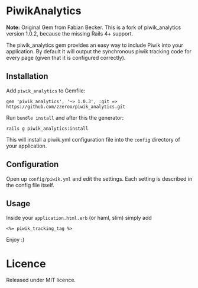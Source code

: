# PiwikAnalytics

**Note:** Original Gem from Fabian Becker. 
This is a fork of piwik_analytics version 1.0.2, because the missing Rails 4+ support.

The piwik_analytics gem provides an easy way to include Piwik into your application.
By default it will output the synchronous piwik tracking code for every page
(given that it is configured correctly).

## Installation

Add `piwik_analytics` to Gemfile:

    gem 'piwik_analytics', '~> 1.0.3', :git => https://github.com/zzeroo/piwik_analytics.git

Run `bundle install` and after this the generator:

    rails g piwik_analytics:install

This will install a piwik.yml configuration file into the `config` directory
of your application.


## Configuration

Open up `config/piwik.yml` and edit the settings. Each setting is described in
the config file itself.

## Usage

Inside your `application.html.erb` (or haml, slim) simply add

    <%= piwik_tracking_tag %>

Enjoy :)


# Licence
Released under MIT licence.
